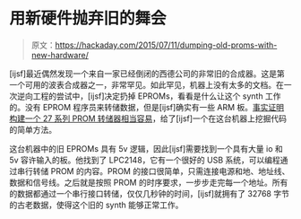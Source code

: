 # 用新硬件抛弃旧的舞会

> 原文：<https://hackaday.com/2015/07/11/dumping-old-proms-with-new-hardware/>

[ijsf]最近偶然发现一个来自一家已经倒闭的西德公司的非常旧的合成器。这是第一个可用的波表合成器之一，非常罕见。如此罕见，机器上没有太多的文档。在一次逆向工程的尝试中，[ijsf]决定扔掉 EPROMs，看看是什么让这个 synth 工作的。没有 EPROM 程序员来转储数据，但是[ijsf]确实有一些 ARM 板。[事实证明构建一个 27 系列 PROM 转储器相当容易](http://bitlog.it/re/old-school-eprom-firmware-dumping/)，给了[ijsf]一个在这台机器上挖掘代码的简单方法。

这台机器中的旧 EPROMs 具有 5v 逻辑，因此[ijsf]需要找到一个具有大量 io 和 5v 容许输入的板。他找到了 LPC2148，它有一个很好的 USB 系统，可以编程通过串行转储 PROM 的内容。PROM 的接口很简单，只需连接电源和地、地址线、数据和信号线。之后就是按照 PROM 的时序要求，一步步走完每一个地址。所有的数据都通过一个串行接口转储，仅仅几秒钟的时间，[ijsf]就拥有了 32768 字节的古老数据，使得这个旧的 synth 能够正常工作。